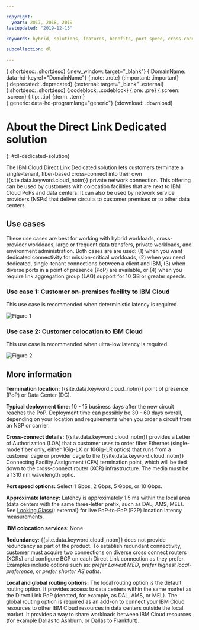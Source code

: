 ```yaml
---

copyright:
  years: 2017, 2018, 2019
lastupdated: "2019-12-15"

keywords: hybrid, solutions, features, benefits, port speed, cross-connect, use cases, latency, routing, options, colocation

subcollection: dl

---
```


{:shortdesc: .shortdesc}
{:new_window: target="_blank"}
{:DomainName: data-hd-keyref="DomainName"}
{:note: .note}
{:important: .important}
{:deprecated: .deprecated}
{:external: target="_blank" .external}
{:shortdesc: .shortdesc}
{:codeblock: .codeblock}
{:pre: .pre}
{:screen: .screen}
{:tip: .tip}
{:term: .term}  
{:generic: data-hd-programlang="generic"}
{:download: .download}  

# About the Direct Link Dedicated solution
{: #dl-dedicated-solution}

The IBM Cloud Direct Link Dedicated solution lets customers terminate a single-tenant, fiber-based cross-connect into their own {{site.data.keyword.cloud_notm}} private network connection. This offering can be used by customers with colocation facilities that are next to IBM Cloud PoPs and data centers. It can also be used by network service providers (NSPs) that deliver circuits to customer premises or to other data centers.

## Use cases

These use cases are best for working with hybrid workloads, cross-provider workloads, large or frequent data transfers, private workloads, and environment administration. Both cases are are used: (1) when you want dedicated connectivity for mission-critical workloads, (2) when you need dedicated, single-tenant connections between a client and IBM, (3) when diverse ports in a point of presence (PoP) are available, or (4) when you require link aggregation group (LAG) support for 10 GB or greater speeds. 

### Use case 1: Customer on-premises facility to IBM Cloud

This use case is recommended when deterministic latency is required.

![Figure 1](/images/direct-link-dedicated.png)

### Use case 2: Customer colocation to IBM Cloud

This use case is recommended when ultra-low latency is required. 

![Figure 2](/images/dedicated-model-colo.png)

## More information

**Termination location:** {{site.data.keyword.cloud_notm}} point of presence (PoP) or Data Center (DC).

**Typical deployment time:** 10 - 15 business days after the new circuit reaches the PoP. Deployment time can possibly be 30 - 60 days overall, depending on your location and requirements when you order a circuit from an NSP or carrier.

**Cross-connect details:** {{site.data.keyword.cloud_notm}} provides a Letter of Authorization (LOA) that a customer uses to order fiber Ethernet (single-mode fiber only, either 1Gig-LX or 10Gig-LR optics) that runs from a customer cage or provider cage to the {{site.data.keyword.cloud_notm}} Connecting  Facility Assignment (CFA) termination point, which will be tied down to the cross-connect router (XCR) infrastructure. The media must be a 1310 nm wavelength optic.

**Port speed options:** Select 1 Gbps, 2 Gbps, 5 Gbps, or 10 Gbps.

**Approximate latency:** Latency is approximately 1.5 ms within the local area (data centers with the same three-letter prefix, such as DAL, AMS, MEL).  See [Looking Glass](http://lg.softlayer.com/){: external} for live PoP-to-PoP (P2P) location latency measurements.

**IBM colocation services:** None

**Redundancy**: {{site.data.keyword.cloud_notm}} does not provide redundancy as part of the product. To establish redundant connectivity, customer must acquire two connections on diverse cross connect routers (XCRs) and configure BGP on each Direct Link connection as they prefer. Examples include options such as: _prefer Lowest MED_, _prefer highest local-preference_, or _prefer shorter AS paths_.

**Local and global routing options:** The local routing option is the default routing option. It provides access to data centers within the same market as the Direct Link PoP (denoted, for example, as DAL, AMS, or MEL). The global routing option is required as an add-on to connect your IBM Cloud resources to other IBM Cloud resources in data centers outside the local market. It provides a way to share workloads between IBM Cloud resources (for example Dallas to Ashburn, or Dallas to Frankfurt).
